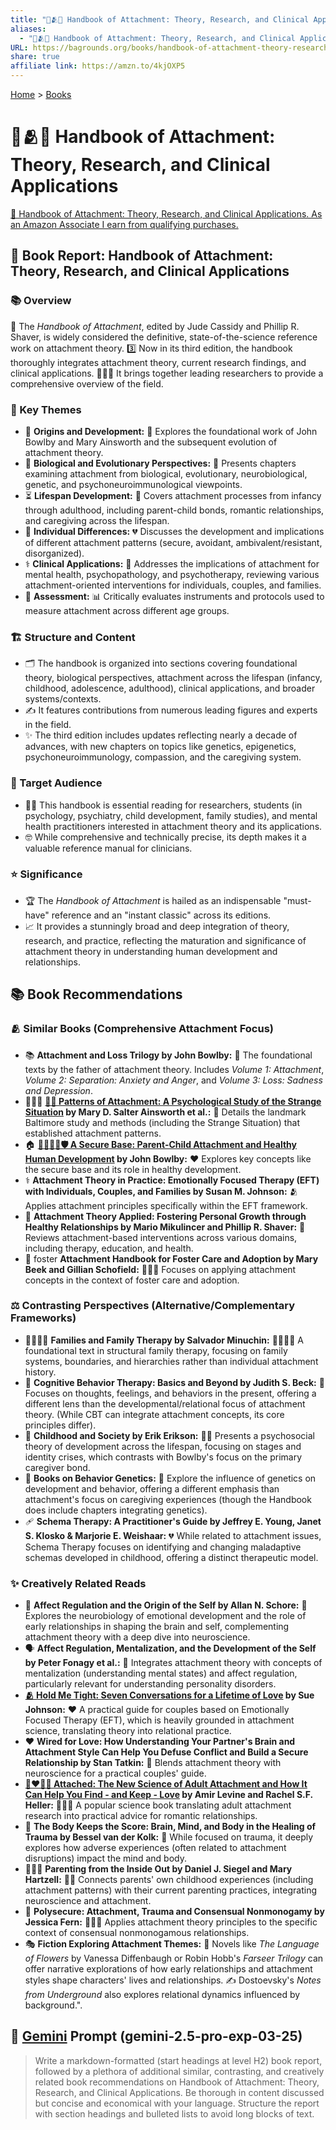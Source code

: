 ```yaml
---
title: "📖🫂🥼 Handbook of Attachment: Theory, Research, and Clinical Applications"
aliases:
  - "📖🫂🥼 Handbook of Attachment: Theory, Research, and Clinical Applications"
URL: https://bagrounds.org/books/handbook-of-attachment-theory-research-and-clinical-applications
share: true
affiliate link: https://amzn.to/4kjOXP5
---
```

[Home](../index.md) > [Books](./index.md)  
# 📖🫂🥼 Handbook of Attachment: Theory, Research, and Clinical Applications  
[🛒 Handbook of Attachment: Theory, Research, and Clinical Applications. As an Amazon Associate I earn from qualifying purchases.](https://amzn.to/4kjOXP5)  
  
## 📖 Book Report: Handbook of Attachment: Theory, Research, and Clinical Applications  
  
### 📚 Overview  
📖 The *Handbook of Attachment*, edited by Jude Cassidy and Phillip R. Shaver, is widely considered the definitive, state-of-the-science reference work on attachment theory. 3️⃣ Now in its third edition, the handbook thoroughly integrates attachment theory, current research findings, and clinical applications. 🧑‍🤝‍🧑 It brings together leading researchers to provide a comprehensive overview of the field.  
  
### 🔑 Key Themes  
* 🌱 **Origins and Development:** 👶 Explores the foundational work of John Bowlby and Mary Ainsworth and the subsequent evolution of attachment theory.  
* 🧠 **Biological and Evolutionary Perspectives:** 🧬 Presents chapters examining attachment from biological, evolutionary, neurobiological, genetic, and psychoneuroimmunological viewpoints.  
* ⏳ **Lifespan Development:** 👶 Covers attachment processes from infancy through adulthood, including parent-child bonds, romantic relationships, and caregiving across the lifespan.  
* 👤 **Individual Differences:** 💔 Discusses the development and implications of different attachment patterns (secure, avoidant, ambivalent/resistant, disorganized).  
* ⚕️ **Clinical Applications:** 🏥 Addresses the implications of attachment for mental health, psychopathology, and psychotherapy, reviewing various attachment-oriented interventions for individuals, couples, and families.  
* 🔬 **Assessment:** 📊 Critically evaluates instruments and protocols used to measure attachment across different age groups.  
  
### 🏗️ Structure and Content  
* 🗂️ The handbook is organized into sections covering foundational theory, biological perspectives, attachment across the lifespan (infancy, childhood, adolescence, adulthood), clinical applications, and broader systems/contexts.  
* ✍️ It features contributions from numerous leading figures and experts in the field.  
* ✨ The third edition includes updates reflecting nearly a decade of advances, with new chapters on topics like genetics, epigenetics, psychoneuroimmunology, compassion, and the caregiving system.  
  
### 🎯 Target Audience  
* 👨‍⚕️ This handbook is essential reading for researchers, students (in psychology, psychiatry, child development, family studies), and mental health practitioners interested in attachment theory and its applications.  
* 🤓 While comprehensive and technically precise, its depth makes it a valuable reference manual for clinicians.  
  
### ⭐ Significance  
* 🏆 The *Handbook of Attachment* is hailed as an indispensable "must-have" reference and an "instant classic" across its editions.  
* 📈 It provides a stunningly broad and deep integration of theory, research, and practice, reflecting the maturation and significance of attachment theory in understanding human development and relationships.  
  
## 📚 Book Recommendations  
  
### 🫂 Similar Books (Comprehensive Attachment Focus)  
* 📚 **Attachment and Loss Trilogy by John Bowlby:** 👴 The foundational texts by the father of attachment theory. Includes *Volume 1: Attachment*, *Volume 2: Separation: Anxiety and Anger*, and *Volume 3: Loss: Sadness and Depression*.  
* 👩‍👧‍👦 **[👶🤔 Patterns of Attachment: A Psychological Study of the Strange Situation](./patterns-of-attachment-a-psychological-study-of-the-strange-situation.md) by Mary D. Salter Ainsworth et al.:** 📍 Details the landmark Baltimore study and methods (including the Strange Situation) that established attachment patterns.  
* 🏠 **[👨‍👩‍👧‍👦🛡️ A Secure Base: Parent-Child Attachment and Healthy Human Development](./a-secure-base-parent-child-attachment-and-healthy-human-development.md) by John Bowlby:** ❤️ Explores key concepts like the secure base and its role in healthy development.  
* ⚕️ **Attachment Theory in Practice: Emotionally Focused Therapy (EFT) with Individuals, Couples, and Families by Susan M. Johnson:** 🫂 Applies attachment principles specifically within the EFT framework.  
* 🌱 **Attachment Theory Applied: Fostering Personal Growth through Healthy Relationships by Mario Mikulincer and Phillip R. Shaver:** 🔬 Reviews attachment-based interventions across various domains, including therapy, education, and health.  
* 🧑‍ foster **Attachment Handbook for Foster Care and Adoption by Mary Beek and Gillian Schofield:** 👩‍👧‍👦 Focuses on applying attachment concepts in the context of foster care and adoption.  
  
### ⚖️ Contrasting Perspectives (Alternative/Complementary Frameworks)  
* 👨‍👩‍👧‍👦 **Families and Family Therapy by Salvador Minuchin:** 👨‍👩‍👧‍👦 A foundational text in structural family therapy, focusing on family systems, boundaries, and hierarchies rather than individual attachment history.  
* 🧠 **Cognitive Behavior Therapy: Basics and Beyond by Judith S. Beck:** 🤔 Focuses on thoughts, feelings, and behaviors in the present, offering a different lens than the developmental/relational focus of attachment theory. (While CBT can integrate attachment concepts, its core principles differ).  
* 🧒 **Childhood and Society by Erik Erikson:** 🧑‍🎓 Presents a psychosocial theory of development across the lifespan, focusing on stages and identity crises, which contrasts with Bowlby's focus on the primary caregiver bond.  
* 🧬 **Books on Behavior Genetics:** 🔬 Explore the influence of genetics on development and behavior, offering a different emphasis than attachment's focus on caregiving experiences (though the Handbook does include chapters integrating genetics).  
* 🩹 **Schema Therapy: A Practitioner's Guide by Jeffrey E. Young, Janet S. Klosko & Marjorie E. Weishaar:** 💔 While related to attachment issues, Schema Therapy focuses on identifying and changing maladaptive schemas developed in childhood, offering a distinct therapeutic model.  
  
### ✨ Creatively Related Reads  
* 🧠 **Affect Regulation and the Origin of the Self by Allan N. Schore:** 🧬 Explores the neurobiology of emotional development and the role of early relationships in shaping the brain and self, complementing attachment theory with a deep dive into neuroscience.  
* 🗣️ **Affect Regulation, Mentalization, and the Development of the Self by Peter Fonagy et al.:** 🧠 Integrates attachment theory with concepts of mentalization (understanding mental states) and affect regulation, particularly relevant for understanding personality disorders.  
* **[🫂 Hold Me Tight: Seven Conversations for a Lifetime of Love](./hold-me-tight-seven-conversations-for-a-lifetime-of-love.md) by Sue Johnson:** ❤️ A practical guide for couples based on Emotionally Focused Therapy (EFT), which is heavily grounded in attachment science, translating theory into relational practice.  
* ❤️ **Wired for Love: How Understanding Your Partner's Brain and Attachment Style Can Help You Defuse Conflict and Build a Secure Relationship by Stan Tatkin:** 🧠 Blends attachment theory with neuroscience for a practical couples' guide.  
* **[🧑‍❤️‍🧑🔗 Attached: The New Science of Adult Attachment and How It Can Help You Find - and Keep - Love](./attached-the-new-science-of-adult-attachment-and-how-it-can-help-you-find-and-keep-love.md) by Amir Levine and Rachel S.F. Heller:** 🧑‍🤝‍🧑 A popular science book translating adult attachment research into practical advice for romantic relationships.  
* 🤕 **The Body Keeps the Score: Brain, Mind, and Body in the Healing of Trauma by Bessel van der Kolk:** 🧠 While focused on trauma, it deeply explores how adverse experiences (often related to attachment disruptions) impact the mind and body.  
* 👩‍👧‍👦 **Parenting from the Inside Out by Daniel J. Siegel and Mary Hartzell:** 🧑‍🍼 Connects parents' own childhood experiences (including attachment patterns) with their current parenting practices, integrating neuroscience and attachment.  
* 💞 **Polysecure: Attachment, Trauma and Consensual Nonmonogamy by Jessica Fern:** 🧑‍🤝‍🧑 Applies attachment theory principles to the specific context of consensual nonmonogamous relationships.  
* 🎭 **Fiction Exploring Attachment Themes:** 📖 Novels like *The Language of Flowers* by Vanessa Diffenbaugh or Robin Hobb's *Farseer Trilogy* can offer narrative explorations of how early relationships and attachment styles shape characters' lives and relationships. ✍️ Dostoevsky's *Notes from Underground* also explores relational dynamics influenced by background.".  
  
## 💬 [Gemini](../software/gemini.md) Prompt (gemini-2.5-pro-exp-03-25)  
> Write a markdown-formatted (start headings at level H2) book report, followed by a plethora of additional similar, contrasting, and creatively related book recommendations on Handbook of Attachment: Theory, Research, and Clinical Applications. Be thorough in content discussed but concise and economical with your language. Structure the report with section headings and bulleted lists to avoid long blocks of text.